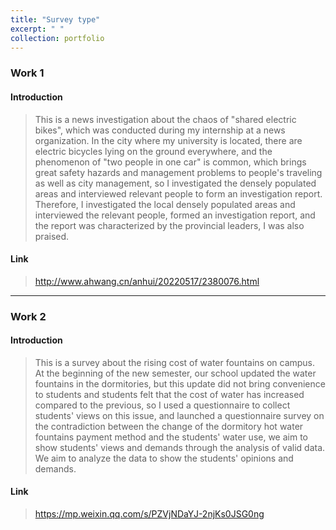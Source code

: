 ```yaml
---
title: "Survey type"
excerpt: " "
collection: portfolio
---
```


### Work 1

#### Introduction
> This is a news investigation about the chaos of "shared electric bikes", which was conducted during my internship at a news organization.
In the city where my university is located, there are electric bicycles lying on the ground everywhere, and the phenomenon of "two people in one car" is common, which brings great safety hazards and management problems to people's traveling as well as city management, so I investigated the densely populated areas and interviewed relevant people to form an investigation report. Therefore, I investigated the local densely populated areas and interviewed the relevant people, formed an investigation report, and the report was characterized by the provincial leaders, I was also praised.

#### Link
> http://www.ahwang.cn/anhui/20220517/2380076.html

****

### Work 2

#### Introduction
> This is a survey about the rising cost of water fountains on campus.
At the beginning of the new semester, our school updated the water fountains in the dormitories, but this update did not bring convenience to students and students felt that the cost of water has increased compared to the previous, so I used a questionnaire to collect students' views on this issue, and launched a questionnaire survey on the contradiction between the change of the dormitory hot water fountains payment method and the students' water use, we aim to show students' views and demands through the analysis of valid data. We aim to analyze the data to show the students' opinions and demands.

#### Link
> https://mp.weixin.qq.com/s/PZVjNDaYJ-2njKs0JSG0ng







